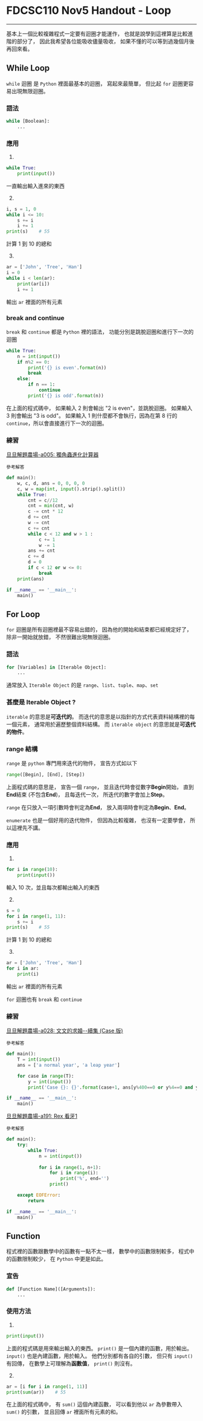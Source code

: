 # FDCSC110 Nov5 Handout - Loop
---

基本上一個比較複雜程式一定要有迴圈才能運作，
也就是說學到這裡算是比較進階的部分了，
因此我希望各位能吸收儘量吸收，
如果不懂的可以等到過幾個月後再回來看。

## While Loop
`while` 迴圈 是 `Python` 裡面最基本的迴圈，
寫起來最簡單，
但比起 `for` 迴圈更容易出現無限迴圈。

### 語法
```python
while [Boolean]:
    ...
```

### 應用

1.
```python
while True:
    print(input())
```
一直輸出輸入進來的東西

2.
```python
i, s = 1, 0
while i <= 10:
    s += i
    i += 1
print(s)    # 55
```
計算 $1$ 到 $10$ 的總和

3.
```python
ar = ['John', 'Tree', 'Han']
i = 0
while i < len(ar):
    print(ar[i])
    i += 1
```
輸出 `ar` 裡面的所有元素

### break and continue
`break` 和 `continue` 都是 `Python` 裡的語法，
功能分別是跳脫迴圈和進行下一次的迴圈

```python
while True:
    n = int(input())
    if n%2 == 0:
        print('{} is even'.format(n))
        break
    else:
        if n == 1:
            continue
        print('{} is odd'.format(n))
```
在上面的程式碼中，
如果輸入 $2$ 則會輸出 "2 is even"，並跳脫迴圈。
如果輸入 $3$ 則會輸出 "3 is odd"。
如果輸入 $1$ 則什麼都不會執行，因為在第 $8$ 行的 `continue`，所以會直接進行下一次的迴圈。

### 練習
[旦旦解題農場-a005: 獨角蟲進化計算器](http://203.64.191.163/ShowProblem?problemid=a005)

`參考解答`
```python
def main():
    w, c, d, ans = 0, 0, 0, 0
    c, w = map(int, input().strip().split())
    while True:
        cnt = c//12
        cnt = min(cnt, w)
        c -= cnt * 12
        d += cnt
        w -= cnt
        c += cnt
        while c < 12 and w > 1 :
            c += 1
            w -= 1
        ans += cnt
        c += d
        d = 0
        if c < 12 or w <= 0:
            break
    print(ans)

if __name__ == '__main__':
    main()
```

## For Loop
`for` 迴圈是所有迴圈裡最不容易出錯的，
因為他的開始和結束都已經規定好了，
除非一開始就放錯，
不然很難出現無限迴圈。

### 語法
```python
for [Variables] in [Iterable Object]:
    ...
```
通常放入 `Iterable Object` 的是 `range`、`list`、`tuple`、`map`、`set`

### 甚麼是 Iterable Object ?
`iterable` 的意思是**可迭代的**。
而迭代的意思是以指針的方式代表資料結構裡的每一個元素，
通常用於遍歷整個資料結構。
而 `iterable object` 的意思就是**可迭代的物件**。

### range 結構
`range` 是 `python` 專門用來迭代的物件，
宣告方式如以下
```python
range([Begin], [End], [Step])
```
上面程式碼的意思是，
宣告一個 `range`，
並且迭代時會從數字**Begin**開始，
直到**End**結束 (不包含**End**)，
且每迭代一次，
所迭代的數字會加上**Step**。

`range` 在只放入一項引數時會判定為**End**，
放入兩項時會判定為**Begin**、**End**。

`enumerate` 也是一個好用的迭代物件，
但因為比較複雜，
也沒有一定要學會，
所以這裡先不講。

### 應用

1.
```python
for i in range(10):
    print(input())
```
輸入 $10$ 次，並且每次都輸出輸入的東西

2.
```python
s = 0
for i in range(1, 11):
    s += i
print(s)    # 55
```
計算 $1$ 到 $10$ 的總和

3.
```python
ar = ['John', 'Tree', 'Han']
for i in ar:
    print(i)
```
輸出 `ar` 裡面的所有元素

`for` 迴圈也有 `break` 和 `continue`

### 練習
[旦旦解題農場-a028: 文文的求婚--續集 (Case 版)](http://203.64.191.163/ShowProblem?problemid=a028)

`參考解答`
```python
def main():
    T = int(input())
    ans = ['a normal year', 'a leap year']

    for case in range(T):
        y = int(input())
        print('Case {}: {}'.format(case+1, ans[y%400==0 or y%4==0 and y%100!=0]))

if __name__ == '__main__':
    main()
```


[旦旦解題農場-a191: Rex 看牙1](http://203.64.191.163/ShowProblem?problemid=a191)

`參考解答`
```python
def main():
    try:
        while True:
            n = int(input())
            
            for i in range(1, n+1):
                for i in range(i):
                    print('%', end='')
                print()

    except EOFError:
        return

if __name__ == '__main__':
    main()
```

## Function
程式裡的函數跟數學中的函數有一點不太一樣，
數學中的函數限制較多，
程式中的函數限制較少，
在 `Python` 中更是如此。

### 宣告
```python
def [Function Name]([Arguments]):
    ...
```

### 使用方法

1.
```python
print(input())
```
上面的程式碼是用來輸出輸入的東西。
`print()` 是一個內建的函數，用於輸出。
`input()` 也是內建函數，用於輸入。
他們分別都有各自的引數，
但只有 `input()` 有回傳，
在數學上可理解為**函數值**，
`print()` 則沒有。

2.
```python
ar = [i for i in range(1, 11)]
print(sum(ar))    # 55
```
在上面的程式碼中，
有 `sum()` 這個內建函數，
可以看到他以 `ar` 為參數帶入 `sum()` 的引數，
並且回傳 `ar` 裡面所有元素的和。
